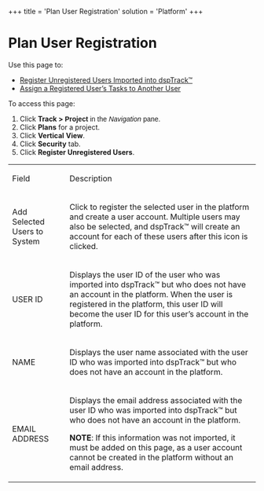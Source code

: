 +++
title = 'Plan User Registration'
solution = 'Platform'
+++

# Plan User Registration

<div class="use">

Use this page to:

  - [Register Unregistered Users Imported into
    dspTrack™](../Use_Cases/Register_Unregistered_Users_Imprtd_dspTrack.htm)
  - [Assign a Registered User’s Tasks to Another
    User](../Use_Cases/Assign_Registered_User_Tasks_Another_User.htm)

</div>

To access this page:

1.  Click <span style="font-weight: bold;">Track \>
    </span><span style="font-family: Arial, sans-serif;">**Project** in
    the *Navigation* pane.</span>
2.  Click **Plans** for a project.
3.  Click **Vertical** **View**.
4.  Click **Security** tab.
5.  Click **Register Unregistered Users**.

<table>
<tbody>
<tr class="odd">
<td><p>Field</p></td>
<td><p>Description</p></td>
</tr>
<tr class="even">
<td><p>Add Selected Users to System</p></td>
<td><p>Click to register the selected user in the platform and create a user account. Multiple users may also be selected, and dspTrack™ will create an account for each of these users after this icon is clicked.</p></td>
</tr>
<tr class="odd">
<td><p>USER ID</p></td>
<td><p>Displays the user ID of the user who was imported into dspTrack™ but who does not have an account in the platform. When the user is registered in the platform, this user ID will become the user ID for this user’s account in the platform.</p></td>
</tr>
<tr class="even">
<td><p>NAME</p></td>
<td><p>Displays the user name associated with the user ID who was imported into dspTrack™ but who does not have an account in the platform.</p></td>
</tr>
<tr class="odd">
<td><p>EMAIL ADDRESS</p></td>
<td><p>Displays the email address associated with the user ID who was imported into dspTrack™ but who does not have an account in the platform.</p>
<p><strong>NOTE</strong>: If this information was not imported, it must be added on this page, as a user account cannot be created in the platform without an email address.</p></td>
</tr>
</tbody>
</table>
